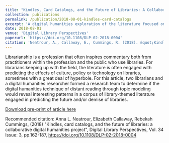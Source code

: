 ```yaml
---
title: "Kindles, Card Catalogs, and the Future of Libraries: A Collaborative Digital Humanities Project."
collection: publications
permalink: /publication/2018-08-01-kindles-card-catalogs
excerpt: 'A digital humanities exploration of the literature focused on the future and/or death of libraries'
date: 2018-08-01
venue: 'Digital Library Perspectives'
paperurl: 'https://doi.org/10.1108/DLP-02-2018-0004'
citation: 'Neatrour, A., Callaway, E., Cummings, R. (2018). &quot;Kindles, Card Catalogs, and the Future of Libraries: A Collaborative Digital Humanities Project.&quot; <i>Digital Library Perspectives</i>. Vol. 34 Issue: 3, pp.162-187, https://doi.org/10.1108/DLP-02-2018-0004'
---
```

Librarianship is a profession that often inspires commentary both from practitioners within the profession and the public who use libraries. For librarians keeping up with the field, the literature is often engaged with predicting the effects of culture, policy or technology on libraries, sometimes with a great deal of hyperbole. For this article, two librarians and a digital humanities researcher formed a research team to determine if the digital humanities technique of distant reading through topic modeling would reveal interesting patterns in a corpus of library-themed literature engaged in predicting the future and/or demise of libraries.

[Download pre-print of article here](https://collections.lib.utah.edu/details?id=1380840)

Recommended citation: Anna L. Neatrour, Elizabeth Callaway, Rebekah Cummings, (2018) "Kindles, card catalogs, and the future of libraries: a collaborative digital humanities project", Digital Library Perspectives, Vol. 34 Issue: 3, pp.162-187, https://doi.org/10.1108/DLP-02-2018-0004
